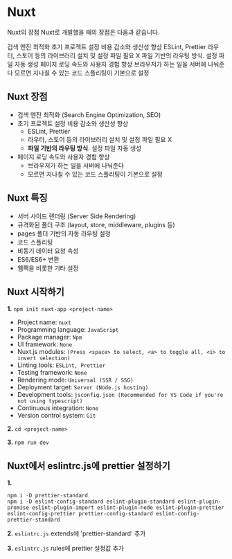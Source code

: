 # Nuxt

Nuxt의 장점
Nuxt로 개발했을 때의 장점은 다음과 같습니다.

검색 엔진 최적화
초기 프로젝트 설정 비용 감소와 생산성 향상
ESLint, Prettier
라우터, 스토어 등의 라이브러리 설치 및 설정 파일 필요 X
파일 기반의 라우팅 방식. 설정 파일 자동 생성
페이지 로딩 속도와 사용자 경험 향상
브라우저가 하는 일을 서버에 나눠준다
모르면 지나칠 수 있는 코드 스플리팅이 기본으로 설정

## Nuxt 장점
- 검색 엔진 최적화 (Search Engine Optimization, SEO)
- 초기 프로젝트 설정 비용 감소와 생산성 향상
  - ESLint, Prettier
  - 라우터, 스토어 등의 라이브러리 설치 및 설정 파일 필요 X
  - **파일 기반의 라우팅 방식.** 설정 파일 자동 생성
- 페이지 로딩 속도와 사용자 경험 향상
  - 브라우저가 하는 일을 서버에 나눠준다
  - 모르면 지나칠 수 있는 코드 스플리팅이 기본으로 설정

## Nuxt 특징
- 서버 사이드 렌더링 (Server Side Rendering)
- 규격화된 폴더 구조 (layout, store, middleware, plugins 등)
- pages 폴더 기반의 자동 라우팅 설정
- 코드 스플리팅
- 비동기 데이터 요청 속성
- ES6/ES6+ 변환
- 웹팩을 비롯한 기타 설정

## Nuxt 시작하기
**1.** `npm init nuxt-app <project-name>`
   - Project name: `nuxt`
   - Programming language: `JavaScript`
   - Package manager: `Npm`
   - UI framework: `None`
   - Nuxt.js modules: `(Press <space> to select, <a> to toggle all, <i> to invert selection)`
   - Linting tools: `ESLint, Prettier`
   - Testing framework: `None`
   - Rendering mode: `Universal (SSR / SSG)`
   - Deployment target: `Server (Node.js hosting)`
   - Development tools: `jsconfig.json (Recommended for VS Code if you're not using typescript)`
   - Continuous integration: `None`
   - Version control system: `Git`

**2.** `cd <project-name>`

**3.** `npm run dev`

## Nuxt에서 eslintrc.js에 prettier 설정하기
**1.**
```
npm i -D prettier-standard   
npm i -D eslint-config-standard eslint-plugin-standard eslint-plugin-promise eslint-plugin-import eslint-plugin-node eslint-plugin-prettier eslint-config-prettier prettier-config-standard eslint-config-prettier-standard
```

**2.** 
`eslintrc.js` extends에  'prettier-standard' 추가

**3.** 
`eslintrc.js` rules에 prettier 설정값 추가
